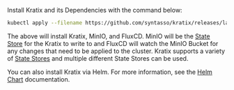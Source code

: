 Install Kratix and its Dependencies with the command below:

```bash
kubectl apply --filename https://github.com/syntasso/kratix/releases/latest/download/install-all-in-one.yaml
```

The above will install Kratix, MinIO, and FluxCD. MinIO will be the [State Store](/docs/main/reference/statestore/intro)
for the Kratix to write to and FluxCD will watch the MinIO Bucket for any changes that need to be applied to
the cluster. Kratix supports a variety of [State Stores](/docs/main/reference/statestore/intro)
and multiple different State Stores can be used.

You can also install Kratix via Helm. For more information, see the [Helm Chart](https://github.com/syntasso/helm-charts) documentation.
